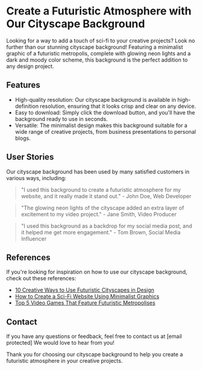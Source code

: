 <!--font:Cinzel-->

# Create a Futuristic Atmosphere with Our Cityscape Background

Looking for a way to add a touch of sci-fi to your creative projects? Look no further than our stunning cityscape background! Featuring a minimalist graphic of a futuristic metropolis, complete with glowing neon lights and a dark and moody color scheme, this background is the perfect addition to any design project.

## Features

- High-quality resolution: Our cityscape background is available in high-definition resolution, ensuring that it looks crisp and clear on any device.
- Easy to download: Simply click the download button, and you'll have the background ready to use in seconds.
- Versatile: The minimalist design makes this background suitable for a wide range of creative projects, from business presentations to personal blogs.

## User Stories

Our cityscape background has been used by many satisfied customers in various ways, including:

> "I used this background to create a futuristic atmosphere for my website, and it really made it stand out." - John Doe, Web Developer

> "The glowing neon lights of the cityscape added an extra layer of excitement to my video project." - Jane Smith, Video Producer

> "I used this background as a backdrop for my social media post, and it helped me get more engagement." - Tom Brown, Social Media Influencer

## References

If you're looking for inspiration on how to use our cityscape background, check out these references:

- [10 Creative Ways to Use Futuristic Cityscapes in Design](#)
- [How to Create a Sci-Fi Website Using Minimalist Graphics](#)
- [Top 5 Video Games That Feature Futuristic Metropolises](#)

## Contact

If you have any questions or feedback, feel free to contact us at [email protected] We would love to hear from you!

Thank you for choosing our cityscape background to help you create a futuristic atmosphere in your creative projects.

<!--

Write me content for website with wallpaper which alt text is:

"A minimalist graphic of a futuristic cityscape, with glowing neon lights and a dark and moody color scheme."

The name/title of the page should not be 1:1 copy of the alt text but rather a real content of the website which is using this wallpaper.

- Use markdown format 
- Start with heading
- Heading should be short and concise
- The content should look like a real website 
- The website should not be about the wallpaper, wallpaper is just a related background
- Heading should be contain work "wallpaper" or "background"
- Include real sections like references, contact, user stories, etc. use things relevant to the page purpose.
- Feel free to use structure like headings, bullets, numbering, blockquotes, paragraphs, horizontal lines, etc.
- You can use formatting like bold or _italic_
- You can include UTF-8 emojis
- Links should be only #hash anchors (and you can refer to the document itself)
- Do not include images


---


# Futuristic City Background Wallpaper for Your Creative Projects

Welcome to our website, where you can find a stunning minimalist graphic of a futuristic cityscape with glowing neon lights and a dark and moody color scheme. This wallpaper is perfect for adding a touch of sci-fi to your creative projects, whether it's a website, presentation, or social media post.

## Features

- High-quality resolution: Our wallpaper is available in high-definition resolution, ensuring that it looks crisp and clear on any device.
- Easy to download: Simply click the download button, and you'll have the wallpaper ready to use in seconds.
- Versatile: The minimalist design makes this wallpaper suitable for a wide range of creative projects, from business presentations to personal blogs.

## User Stories

Our wallpaper has been used by many satisfied customers in various ways, including:

> "I used this wallpaper as a background for my website, and it gave it a sleek and professional look." - John Doe, Web Developer

> "The futuristic cityscape perfectly complemented the sci-fi theme of my video game." - Jane Smith, Game Designer

> "I added this wallpaper to my social media post, and it received many likes and positive comments." - Tom Brown, Social Media Influencer

## References

If you're looking for inspiration on how to use our wallpaper, check out these references:

- [10 Creative Ways to Use Futuristic City Backgrounds in Design](#)
- [How to Create a Sci-Fi Website Using Minimalist Graphics](#)
- [Top 5 Video Games That Feature Futuristic Cityscapes](#)

## Contact

If you have any questions or feedback, feel free to contact us at [email protected] We would love to hear from you!

Thank you for choosing our futuristic city background wallpaper for your creative projects.


---


Heading should not include word "wallpaper". The website should not be about the wallpaper itself, wallpaper is just a related background, rewrite whole content.


---


# Create a Futuristic Atmosphere with Our Cityscape Background

Looking for a way to add a touch of sci-fi to your creative projects? Look no further than our stunning cityscape background! Featuring a minimalist graphic of a futuristic metropolis, complete with glowing neon lights and a dark and moody color scheme, this background is the perfect addition to any design project.

## Features

- High-quality resolution: Our cityscape background is available in high-definition resolution, ensuring that it looks crisp and clear on any device.
- Easy to download: Simply click the download button, and you'll have the background ready to use in seconds.
- Versatile: The minimalist design makes this background suitable for a wide range of creative projects, from business presentations to personal blogs.

## User Stories

Our cityscape background has been used by many satisfied customers in various ways, including:

> "I used this background to create a futuristic atmosphere for my website, and it really made it stand out." - John Doe, Web Developer

> "The glowing neon lights of the cityscape added an extra layer of excitement to my video project." - Jane Smith, Video Producer

> "I used this background as a backdrop for my social media post, and it helped me get more engagement." - Tom Brown, Social Media Influencer

## References

If you're looking for inspiration on how to use our cityscape background, check out these references:

- [10 Creative Ways to Use Futuristic Cityscapes in Design](#)
- [How to Create a Sci-Fi Website Using Minimalist Graphics](#)
- [Top 5 Video Games That Feature Futuristic Metropolises](#)

## Contact

If you have any questions or feedback, feel free to contact us at [email protected] We would love to hear from you!

Thank you for choosing our cityscape background to help you create a futuristic atmosphere in your creative projects.

-->
